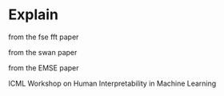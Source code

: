 # Explain

from the fse fft paper

from the swan paper

from the EMSE paper


ICML Workshop on Human Interpretability in Machine Learning
